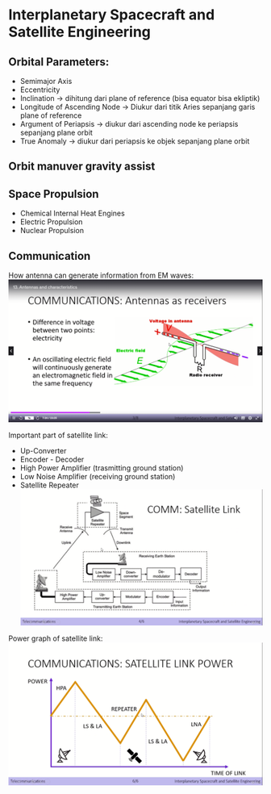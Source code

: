 # Interplanetary Spacecraft and Satellite Engineering

## Orbital Parameters:

- Semimajor Axis
- Eccentricity
- Inclination -> dihitung dari plane of reference (bisa equator bisa ekliptik)
- Longitude of Ascending Node -> Diukur dari titik Aries sepanjang garis plane of reference
- Argument of Periapsis -> diukur dari ascending node ke periapsis sepanjang plane orbit
- True Anomaly -> diukur dari periapsis ke objek sepanjang plane orbit

## Orbit manuver gravity assist

## Space Propulsion
- Chemical Internal Heat Engines
- Electric Propulsion
- Nuclear Propulsion

## Communication

How antenna can generate information from EM waves:
![antenna](antenna.png)

Important part of satellite link:
- Up-Converter
- Encoder - Decoder
- High Power Amplifier (trasmitting ground station)
- Low Noise Amplifier (receiving ground station)
- Satellite Repeater
![satellite link](sat_link.png)

Power graph of satellite link:
![power graph](power_graph.png)

